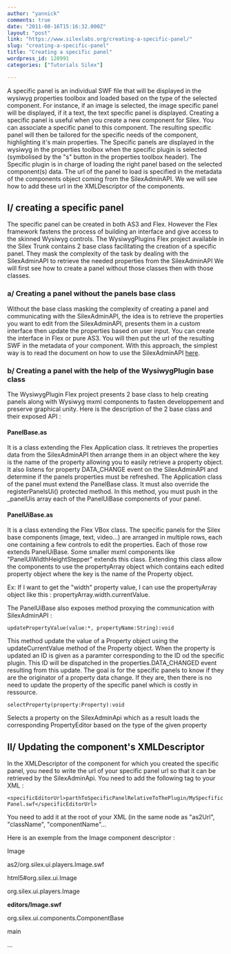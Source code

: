 ```yaml
---
author: "yannick"
comments: true
date: "2011-08-16T15:16:32.000Z"
layout: "post"
link: "https://www.silexlabs.org/creating-a-specific-panel/"
slug: "creating-a-specific-panel"
title: "Creating a specific panel"
wordpress_id: 128991
categories: ["Tutorials Silex"]

---
```

A specific panel is an individual SWF file that will be displayed in the wysiwyg properties toolbox and loaded based on the type of the selected component. For instance, if an image is selected, the image specific panel will be displayed, if it a text, the text specific panel is displayed. Creating a specific panel is useful when you create a new component for Silex. You can associate a specific panel to this component. The resulting specific panel will then be tailored for the specific needs of the component, highlighting it's main properties. The Specific panels are displayed in the wysiwyg in the properties toolbox when the specific plugin is selected (symbolised by the "s" button in the properties toolbox header). The Specific plugin is in charge of loading the right panel based on the selected component(s) data. The url of the panel to load is specified in the metadata of the components object coming from the SilexAdminAPI. We we will see how to add these url in the XMLDescriptor of the components.<!-- more -->


## I/ creating a specific panel


The specific panel can be created in both AS3 and Flex. However the Flex framework fastens the process of building an interface and give access to the skinned Wysiwyg controls. The WysiwygPlugins Flex project available in the Silex Trunk contains 2 base class facilitating the creation of a specific panel. They mask the complexity of the task by dealing with the SilexAdminAPI to retrieve the needed properties from the SilexAdminAPI We will first see how to create a panel without those classes then with those classes.


### a/ Creating a panel without the panels base class


Without the base class masking the complexity of creating a panel and communicating with the SilexAdminAPI, the idea is to retrieve the properties you want to edit from the SilexAdminAPI, presents them in a custom interface then update the properties based on user input. You can create the interface in Flex or pure AS3. You will then put the url of the resulting SWF in the metadata of your component. With this approach, the simplest way is to read the document on how to use the SilexAdminAPI [here](http://community.silexlabs.org/silex/codex/?page_id=185).


### b/ Creating a panel with the help of the WysiwygPlugin base class


The WysiwygPlugin Flex project presents 2 base class to help creating panels along with Wysiwyg mxml components to fasten developpement and preserve graphical unity. Here is the description of the 2 base class and their exposed API :


#### PanelBase.as


It is a class extending the Flex Application class. It retrieves the properties data from the SilexAdminAPI then arrange them in an object where the key is the name of the property allowing you to easily retrieve a property object. It also listens for property DATA_CHANGE event on the SilexAdminAPI and determine if the panels properties must be refreshed. The Application class of the panel must extend the PanelBase class. It must also override the registerPanelsUi() protected method. In this method, you must push in the _panelUis array each of the PanelUiBase components of your panel.


#### PanelUiBase.as


It is a class extending the Flex VBox class. The specific panels for the Silex base components (image, text, video...) are arranged in multiple rows, each one containing a few controls to edit the properties. Each of those row extends PanelUiBase. Some smaller mxml components like "PanelUiWidthHeightStepper" extends this class. Extending this class allow the components to use the propertyArray object which contains each edited property object where the key is the name of the Property object.

Ex: If I want to get the "width" property value, I can use the propertyArray object like this : propertyArray.width.currentValue.

The PanelUiBase also exposes method proxying the communication with SilexAdminAPI :

`updatePropertyValue(value:*, propertyName:String):void`

This method update the value of a Property object using the updateCurrentValue method of the Property object. When the property is updated an ID is given as a paramter corresponding to the ID od the specific plugin. This ID will be dispatched in the properties.DATA_CHANGED event resulting from this update. The goal is for the specific panels to know if they are the originator of a property data change. If they are, then there is no need to update the property of the specific panel which is costly in ressource.

`selectProperty(property:Property):void`

Selects a property on the SilexAdminApi which as a result loads the corresponding PropertyEditor based on the type of the given property


## II/ Updating the component's XMLDescriptor


In the XMLDescriptor of the component for which you created the specific panel, you need to write the url of your specific panel url so that it can be retrieved by the SilexAdminApi. You need to add the following tag to your XML :

`<specificEditorUrl>parthToSpecificPanelRelativeToThePlugin/MySpecfificPanel.swf</specificEditorUrl>`

You need to add it at the root of your XML (in the same node as "as2Url", "className", "componentName"...

Here is an exemple from the Image component descriptor :


<componentDescriptor version="1.0">




<componentName>Image</componentName>




<as2Url>as2/org.silex.ui.players.Image.swf</as2Url>




<html5Url>html5#org.silex.ui.Image</html5Url>




<className>org.silex.ui.players.Image</className>




**<specificEditorUrl>editors/Image.swf</specificEditorUrl>**




<parentDescriptorClassName>org.silex.ui.components.ComponentBase</parentDescriptorClassName>




<componentRoot>main</componentRoot>




...


